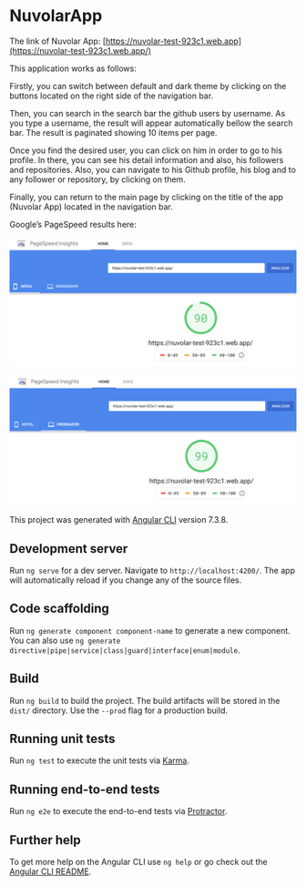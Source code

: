 # NuvolarApp

The link of Nuvolar App: [https://nuvolar-test-923c1.web.app](https://nuvolar-test-923c1.web.app/)

This application works as follows: 

Firstly, you can switch between default and dark theme by clicking on the buttons located on the right side of the navigation bar.

Then, you can search in the search bar the github users by username. As you type a username, the result will appear automatically bellow the search bar. The result is paginated showing 10 items per page.

Once you find the desired user, you can click on him in order to go to his profile. In there, you can see his detail information and also, his followers and repositories. Also, you can navigate to his Github profile, his blog and to any follower or repository, by clicking on them.

Finally, you can return to the main page by clicking on the title of the app (Nuvolar App) located in the navigation bar.

Google’s PageSpeed results here:

![Page Speed Mobile](https://raw.githubusercontent.com/erick29496/nuvolar-test/master/PageSpeedMobile.png)

![Page Speed Pc](https://raw.githubusercontent.com/erick29496/nuvolar-test/master/PageSpeedPc.png)

This project was generated with [Angular CLI](https://github.com/angular/angular-cli) version 7.3.8.

## Development server

Run `ng serve` for a dev server. Navigate to `http://localhost:4200/`. The app will automatically reload if you change any of the source files.

## Code scaffolding

Run `ng generate component component-name` to generate a new component. You can also use `ng generate directive|pipe|service|class|guard|interface|enum|module`.

## Build

Run `ng build` to build the project. The build artifacts will be stored in the `dist/` directory. Use the `--prod` flag for a production build.

## Running unit tests

Run `ng test` to execute the unit tests via [Karma](https://karma-runner.github.io).

## Running end-to-end tests

Run `ng e2e` to execute the end-to-end tests via [Protractor](http://www.protractortest.org/).

## Further help

To get more help on the Angular CLI use `ng help` or go check out the [Angular CLI README](https://github.com/angular/angular-cli/blob/master/README.md).
